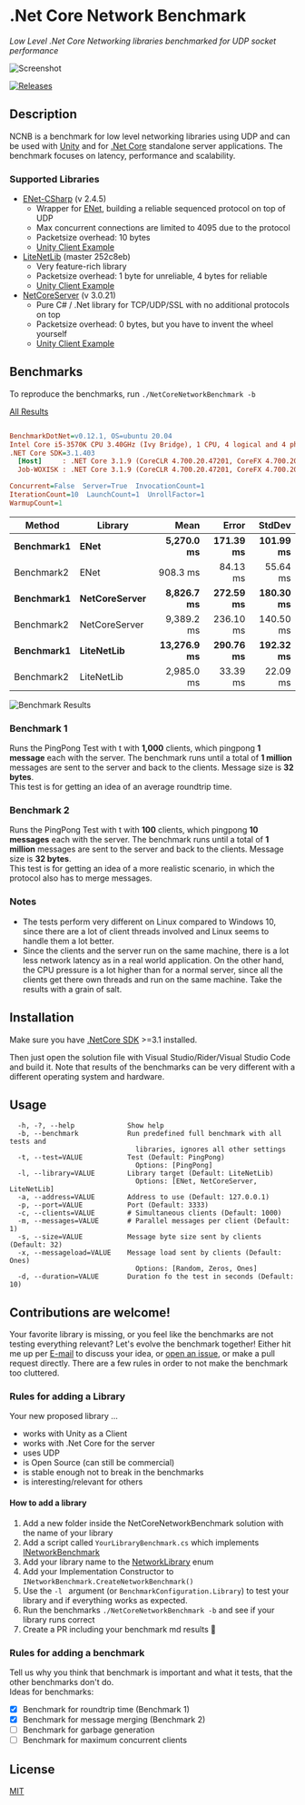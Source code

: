 # .Net Core Network Benchmark

*Low Level .Net Core Networking libraries benchmarked for UDP socket performance*

![Screenshot](./Docs/screenshot.png)

[![Releases](https://img.shields.io/github/release/JohannesDeml/NetCoreNetworkBenchmark/all.svg)](../../releases)

## Description

NCNB is a benchmark for low level networking libraries using UDP and can be used with [Unity](https://unity3d.com) and for [.Net Core](https://en.wikipedia.org/wiki/.NET_Core) standalone server applications. The benchmark focuses on latency, performance and scalability.

### Supported Libraries

* [ENet-CSharp](https://github.com/nxrighthere/ENet-CSharp) (v 2.4.5)
  * Wrapper for [ENet](https://github.com/lsalzman/enet), building a reliable sequenced protocol on top of UDP
  * Max concurrent connections are limited to 4095 due to the protocol
  * Packetsize overhead: 10 bytes
  * [Unity Client Example](https://github.com/JohannesDeml/ENetUnityMobile)
* [LiteNetLib](https://github.com/RevenantX/LiteNetLib) (master 252c8eb)
  * Very feature-rich library
  * Packetsize overhead: 1 byte for unreliable, 4 bytes for reliable
  * [Unity Client Example](https://github.com/RevenantX/NetGameExample)
* [NetCoreServer](https://github.com/chronoxor/NetCoreServer) (v 3.0.21)
  * Pure C# / .Net library for TCP/UDP/SSL with no additional protocols on top
  * Packetsize overhead: 0 bytes, but you have to invent the wheel yourself
  * [Unity Client Example](https://github.com/JohannesDeml/Unity-Net-Core-Networking-Sockets)

## Benchmarks

To reproduce the benchmarks, run `./NetCoreNetworkBenchmark -b`

[All Results](./Benchmarks)


``` ini

BenchmarkDotNet=v0.12.1, OS=ubuntu 20.04
Intel Core i5-3570K CPU 3.40GHz (Ivy Bridge), 1 CPU, 4 logical and 4 physical cores
.NET Core SDK=3.1.403
  [Host]     : .NET Core 3.1.9 (CoreCLR 4.700.20.47201, CoreFX 4.700.20.47203), X64 RyuJIT
  Job-WOXISK : .NET Core 3.1.9 (CoreCLR 4.700.20.47201, CoreFX 4.700.20.47203), X64 RyuJIT

Concurrent=False  Server=True  InvocationCount=1  
IterationCount=10  LaunchCount=1  UnrollFactor=1  
WarmupCount=1  

```
|     Method |       Library |        Mean |     Error |    StdDev |
|----------- |-------------- |------------:|----------:|----------:|
| **Benchmark1** |          **ENet** |  **5,270.0 ms** | **171.39 ms** | **101.99 ms** |
| Benchmark2 |          ENet |    908.3 ms |  84.13 ms |  55.64 ms |
| **Benchmark1** | **NetCoreServer** |  **8,826.7 ms** | **272.59 ms** | **180.30 ms** |
| Benchmark2 | NetCoreServer |  9,389.2 ms | 236.10 ms | 140.50 ms |
| **Benchmark1** |    **LiteNetLib** | **13,276.9 ms** | **290.76 ms** | **192.32 ms** |
| Benchmark2 |    LiteNetLib |  2,985.0 ms |  33.39 ms |  22.09 ms |

![Benchmark Results](./Docs/NetCoreNetworkBenchmark.PredefinedBenchmark-barplot.png)

### Benchmark 1
Runs the PingPong Test with t with **1,000** clients, which pingpong **1 message** each with the server. The benchmark runs until a total of **1 million** messages are sent to the server and back to the clients. Message size is **32 bytes**.  
This test is for getting an idea of an average roundtrip time.

### Benchmark 2
Runs the PingPong Test with t with **100** clients, which pingpong **10 messages** each with the server. The benchmark runs until a total of **1 million** messages are sent to the server and back to the clients. Message size is **32 bytes**.  
This test is for getting an idea of a more realistic scenario, in which the protocol also has to merge messages.

### Notes

* The tests perform very different on Linux compared to Windows 10, since there are a lot of client threads involved and Linux seems to handle them a lot better.
* Since the clients and the server run on the same machine, there is a lot less network latency as in a real world application. On the other hand, the CPU pressure is a lot higher than for a normal server, since all the clients get there own threads and run on the same machine. Take the results with a grain of salt.



## Installation

Make sure you have [.NetCore SDK](https://dotnet.microsoft.com/download) >=3.1 installed.

Then just open the solution file with Visual Studio/Rider/Visual Studio Code and build it. Note that results of the benchmarks can be very different with a different operating system and hardware.

## Usage

```
  -h, -?, --help             Show help
  -b, --benchmark            Run predefined full benchmark with all tests and 
                               libraries, ignores all other settings
  -t, --test=VALUE           Test (Default: PingPong)
                               Options: [PingPong]
  -l, --library=VALUE        Library target (Default: LiteNetLib)
                               Options: [ENet, NetCoreServer, LiteNetLib]
  -a, --address=VALUE        Address to use (Default: 127.0.0.1)
  -p, --port=VALUE           Port (Default: 3333)
  -c, --clients=VALUE        # Simultaneous clients (Default: 1000)
  -m, --messages=VALUE       # Parallel messages per client (Default: 1)
  -s, --size=VALUE           Message byte size sent by clients (Default: 32)
  -x, --messageload=VALUE    Message load sent by clients (Default: Ones)
                               Options: [Random, Zeros, Ones]
  -d, --duration=VALUE       Duration fo the test in seconds (Default: 10)
```

## Contributions are welcome!

Your favorite library is missing, or you feel like the benchmarks are not testing everything relevant? Let's evolve the benchmark together! Either hit me up per [E-mail](mailto:public@deml.io) to discuss your idea, or [open an issue](../../issues), or make a pull request directly. There are a few rules in order to not make the benchmark too cluttered.

### Rules for adding a Library

Your new proposed library ... 

* works with Unity as a Client
* works with .Net Core for the server 
* uses UDP
* is Open Source (can still be commercial)
* is stable enough not to break in the benchmarks
* is interesting/relevant for others

#### How to add a library

1. Add a new folder inside the NetCoreNetworkBenchmark solution with the name of your library
2. Add a script called `YourLibraryBenchmark.cs` which implements [INetworkBenchmark](../../blob/master/NetCoreNetworkBenchmark/INetworkBenchmark.cs)
3. Add your library name to the [NetworkLibrary](../../blob/master/NetCoreNetworkBenchmark/NetworkLibrary.cs) enum
4. Add your Implementation Constructor to `INetworkBenchmark.CreateNetworkBenchmark()`
5. Use the `-l ` argument (or `BenchmarkConfiguration.Library`) to test your library and if everything works as expected.
6. Run the benchmarks `./NetCoreNetworkBenchmark -b` and see if your library runs correct
7. Create a PR including your benchmark md results 🎉

### Rules for adding a benchmark

Tell us why you think that benchmark is important and what it tests, that the other benchmarks don't do.  
Ideas for benchmarks:

- [x] Benchmark for roundtrip time (Benchmark 1)
- [x] Benchmark for message merging (Benchmark 2)
- [ ] Benchmark for garbage generation
- [ ] Benchmark for maximum concurrent clients

## License

[MIT](./LICENSE)